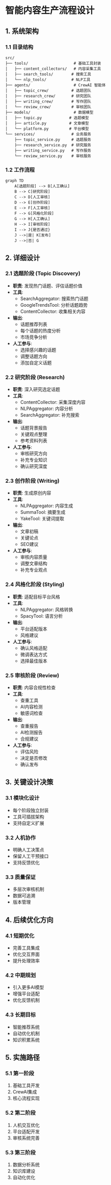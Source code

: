 # 智能内容生产流程设计

## 1. 系统架构

### 1.1 目录结构
```
src/
├── tools/                    # 基础工具封装
│   ├── content_collectors/   # 内容采集工具
│   ├── search_tools/        # 搜索工具
│   └── nlp_tools/           # NLP工具
├── agents/                   # CrewAI 智能体
│   ├── topic_crew/          # 选题团队
│   ├── research_crew/       # 研究团队
│   ├── writing_crew/        # 写作团队
│   └── review_crew/         # 审核团队
├── models/                   # 数据模型
│   ├── topic.py            # 选题模型
│   ├── article.py          # 文章模型
│   └── platform.py         # 平台模型
└── services/                # 业务服务
    ├── topic_service.py     # 选题服务
    ├── research_service.py  # 研究服务
    ├── writing_service.py   # 写作服务
    └── review_service.py    # 审核服务
```

### 1.2 工作流程
```mermaid
graph TD
    A[选题阶段] --> B[人工确认]
    B --> C[研究阶段]
    C --> D[人工审核]
    D --> E[创作阶段]
    E --> F[人工审核]
    F --> G[风格化阶段]
    G --> H[人工确认]
    H --> I[审核阶段]
    I --> J{是否通过}
    J -->|是| K[发布]
    J -->|否| G
```

## 2. 详细设计

### 2.1 选题阶段 (Topic Discovery)
- **职责**: 发现热门话题、评估话题价值
- **工具**:
  - SearchAggregator: 搜索热门话题
  - GoogleTrendsTool: 分析话题趋势
  - ContentCollector: 收集相关内容
- **输出**:
  - 话题推荐列表
  - 每个话题的热度分析
  - 市场竞争分析
- **人工参与**:
  - 选择感兴趣的话题
  - 调整话题方向
  - 添加自定义话题

### 2.2 研究阶段 (Research)
- **职责**: 深入研究选定话题
- **工具**:
  - ContentCollector: 采集深度内容
  - NLPAggregator: 内容分析
  - SearchAggregator: 补充搜索
- **输出**:
  - 话题背景报告
  - 关键观点整理
  - 参考资料列表
- **人工参与**:
  - 审核研究方向
  - 补充专业知识
  - 确认研究深度

### 2.3 创作阶段 (Writing)
- **职责**: 生成原创内容
- **工具**:
  - NLPAggregator: 内容生成
  - SummaTool: 摘要生成
  - YakeTool: 关键词提取
- **输出**:
  - 文章初稿
  - 关键论点
  - SEO建议
- **人工参与**:
  - 审核内容质量
  - 调整文章结构
  - 补充专业观点

### 2.4 风格化阶段 (Styling)
- **职责**: 适配目标平台风格
- **工具**:
  - NLPAggregator: 风格转换
  - SpacyTool: 语言分析
- **输出**:
  - 平台适配版本
  - 风格建议
- **人工参与**:
  - 确认风格适配
  - 微调表达方式
  - 选择最佳版本

### 2.5 审核阶段 (Review)
- **职责**: 内容合规性检查
- **工具**:
  - 查重工具
  - AI内容检测
  - 敏感词检查
- **输出**:
  - 查重报告
  - AI检测报告
  - 合规建议
- **人工参与**:
  - 评估风险
  - 决定是否修改
  - 确认发布

## 3. 关键设计决策

### 3.1 模块化设计
- 每个阶段独立封装
- 工具可插拔架构
- 支持自定义扩展

### 3.2 人机协作
- 明确人工决策点
- 保留人工干预接口
- 支持反馈优化

### 3.3 质量保证
- 多层次审核机制
- 数据可追溯
- 版本管理

## 4. 后续优化方向

### 4.1 短期优化
- 完善工具集成
- 优化交互界面
- 提升处理效率

### 4.2 中期规划
- 引入更多AI模型
- 增强平台适配
- 优化反馈机制

### 4.3 长期目标
- 智能推荐系统
- 自动优化机制
- 知识积累系统

## 5. 实施路径

### 5.1 第一阶段
1. 基础工具开发
2. CrewAI集成
3. 核心流程实现

### 5.2 第二阶段
1. 人机交互优化
2. 平台适配开发
3. 审核系统完善

### 5.3 第三阶段
1. 数据分析系统
2. 知识库建设
3. 自动化优化
